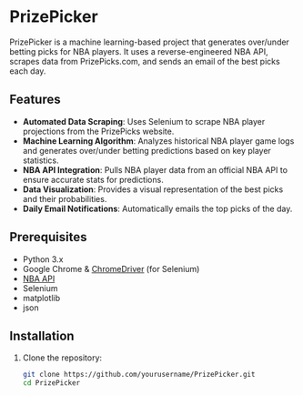 # PrizePicker

PrizePicker is a machine learning-based project that generates over/under betting picks for NBA players. It uses a reverse-engineered NBA API, scrapes data from PrizePicks.com, and sends an email of the best picks each day.

## Features
- **Automated Data Scraping**: Uses Selenium to scrape NBA player projections from the PrizePicks website.
- **Machine Learning Algorithm**: Analyzes historical NBA player game logs and generates over/under betting predictions based on key player statistics.
- **NBA API Integration**: Pulls NBA player data from an official NBA API to ensure accurate stats for predictions.
- **Data Visualization**: Provides a visual representation of the best picks and their probabilities.
- **Daily Email Notifications**: Automatically emails the top picks of the day.

## Prerequisites
- Python 3.x
- Google Chrome & [ChromeDriver](https://chromedriver.chromium.org/downloads) (for Selenium)
- [NBA API](https://github.com/swar/nba_api)
- Selenium
- matplotlib
- json

## Installation
1. Clone the repository:
   ```bash
   git clone https://github.com/yourusername/PrizePicker.git
   cd PrizePicker
